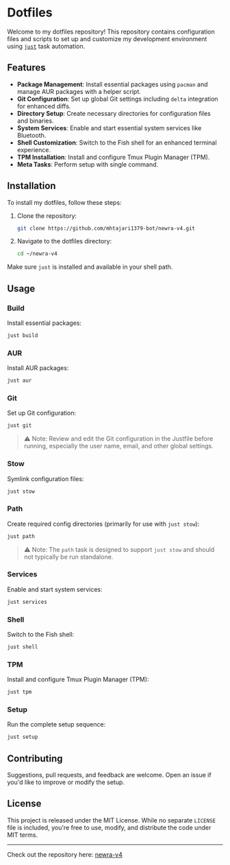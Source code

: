 # Dotfiles

Welcome to my dotfiles repository! This repository contains configuration files and scripts to set up and customize my development environment using [`just`](https://github.com/casey/just) task automation.

## Features

- **Package Management**: Install essential packages using `pacman` and manage AUR packages with a helper script.
- **Git Configuration**: Set up global Git settings including `delta` integration for enhanced diffs.
- **Directory Setup**: Create necessary directories for configuration files and binaries.
- **System Services**: Enable and start essential system services like Bluetooth.
- **Shell Customization**: Switch to the Fish shell for an enhanced terminal experience.
- **TPM Installation**: Install and configure Tmux Plugin Manager (TPM).
- **Meta Tasks**: Perform setup with single command.

## Installation

To install my dotfiles, follow these steps:

1. Clone the repository:

   ```bash
   git clone https://github.com/mhtajari1379-bot/newra-v4.git
   ```

2. Navigate to the dotfiles directory:

   ```bash
   cd ~/newra-v4
   ```

Make sure `just` is installed and available in your shell path.

## Usage

### Build

Install essential packages:

```bash
just build
```

### AUR

Install AUR packages:

```bash
just aur
```

### Git

Set up Git configuration:

```bash
just git
```

> ⚠️ Note: Review and edit the Git configuration in the Justfile before running, especially the user name, email, and other global settings.

### Stow

Symlink configuration files:

```bash
just stow
```

### Path

Create required config directories (primarily for use with `just stow`):

```bash
just path
```

> ⚠️ Note: The `path` task is designed to support `just stow` and should not typically be run standalone.

### Services

Enable and start system services:

```bash
just services
```

### Shell

Switch to the Fish shell:

```bash
just shell
```

### TPM

Install and configure Tmux Plugin Manager (TPM):

```bash
just tpm
```

### Setup

Run the complete setup sequence:

```bash
just setup
```

## Contributing

Suggestions, pull requests, and feedback are welcome. Open an issue if you'd like to improve or modify the setup.

## License

This project is released under the MIT License. While no separate `LICENSE` file is included, you're free to use, modify, and distribute the code under MIT terms.

---

Check out the repository here: [newra-v4](https://github.com/mhtajari1379-bot/newra-v4)
